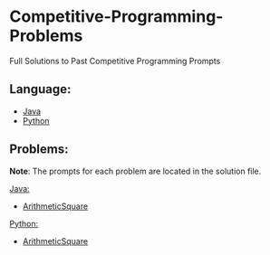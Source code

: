 # Competitive-Programming-Problems
Full Solutions to Past Competitive Programming Prompts 

## Language:
<ul>
  <li>
    <a href="java">Java</a>
  </li>
  <li>
    <a href="python">Python</a>
  </li>
</ul>

## Problems:
**Note**: The prompts for each problem are located in the solution file.

[Java:](#java)
<ul>
  <li>
    <a href="#test">ArithmeticSquare</a>
  </li>
</ul>

[Python:](#python)
<ul>
  <li>
    <a href="/#java">ArithmeticSquare</a>
  </li>
</ul>

